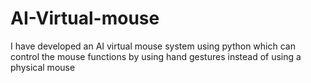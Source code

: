 # AI-Virtual-mouse
I have developed an AI virtual mouse system using python which can control the mouse functions by using hand gestures instead of using a physical mouse
